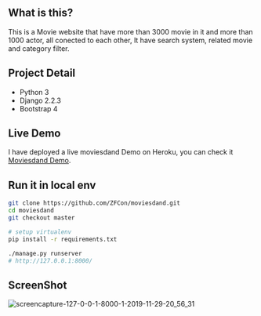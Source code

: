 ## What is this?
This is a Movie website that have more than 3000 movie in it and more than 1000 actor, all conected to each other, It have search system, related movie and category filter.

## Project Detail

* Python 3
* Django 2.2.3
* Bootstrap 4

## Live Demo

I have deployed a live moviesdand Demo on Heroku, you can check it [Moviesdand Demo](https://moviesdand.herokuapp.com/).


## Run it in local env

```bash
git clone https://github.com/ZFCon/moviesdand.git
cd moviesdand
git checkout master

# setup virtualenv
pip install -r requirements.txt

./manage.py runserver
# http://127.0.0.1:8000/
```

## ScreenShot

![screencapture-127-0-0-1-8000-1-2019-11-29-20_56_31](https://user-images.githubusercontent.com/26200198/69886525-0349bc80-12eb-11ea-9b45-2322cd0c4f5c.png)
